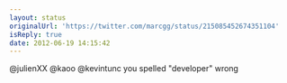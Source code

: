 ```yaml
---
layout: status
originalUrl: 'https://twitter.com/marcgg/status/215085452674351104'
isReply: true
date: 2012-06-19 14:15:42
---
```


@julienXX @kaoo @kevintunc you spelled "developer" wrong
